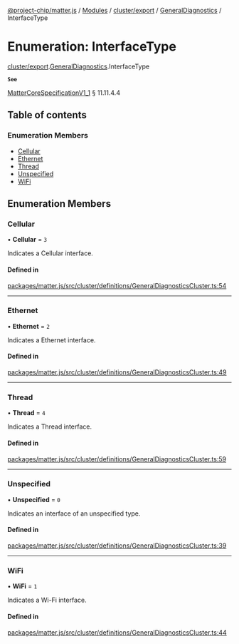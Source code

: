 [@project-chip/matter.js](../README.md) / [Modules](../modules.md) / [cluster/export](../modules/cluster_export.md) / [GeneralDiagnostics](../modules/cluster_export.GeneralDiagnostics.md) / InterfaceType

# Enumeration: InterfaceType

[cluster/export](../modules/cluster_export.md).[GeneralDiagnostics](../modules/cluster_export.GeneralDiagnostics.md).InterfaceType

**`See`**

[MatterCoreSpecificationV1_1](../interfaces/spec_export.MatterCoreSpecificationV1_1.md) § 11.11.4.4

## Table of contents

### Enumeration Members

- [Cellular](cluster_export.GeneralDiagnostics.InterfaceType.md#cellular)
- [Ethernet](cluster_export.GeneralDiagnostics.InterfaceType.md#ethernet)
- [Thread](cluster_export.GeneralDiagnostics.InterfaceType.md#thread)
- [Unspecified](cluster_export.GeneralDiagnostics.InterfaceType.md#unspecified)
- [WiFi](cluster_export.GeneralDiagnostics.InterfaceType.md#wifi)

## Enumeration Members

### Cellular

• **Cellular** = ``3``

Indicates a Cellular interface.

#### Defined in

[packages/matter.js/src/cluster/definitions/GeneralDiagnosticsCluster.ts:54](https://github.com/project-chip/matter.js/blob/3adaded6/packages/matter.js/src/cluster/definitions/GeneralDiagnosticsCluster.ts#L54)

___

### Ethernet

• **Ethernet** = ``2``

Indicates a Ethernet interface.

#### Defined in

[packages/matter.js/src/cluster/definitions/GeneralDiagnosticsCluster.ts:49](https://github.com/project-chip/matter.js/blob/3adaded6/packages/matter.js/src/cluster/definitions/GeneralDiagnosticsCluster.ts#L49)

___

### Thread

• **Thread** = ``4``

Indicates a Thread interface.

#### Defined in

[packages/matter.js/src/cluster/definitions/GeneralDiagnosticsCluster.ts:59](https://github.com/project-chip/matter.js/blob/3adaded6/packages/matter.js/src/cluster/definitions/GeneralDiagnosticsCluster.ts#L59)

___

### Unspecified

• **Unspecified** = ``0``

Indicates an interface of an unspecified type.

#### Defined in

[packages/matter.js/src/cluster/definitions/GeneralDiagnosticsCluster.ts:39](https://github.com/project-chip/matter.js/blob/3adaded6/packages/matter.js/src/cluster/definitions/GeneralDiagnosticsCluster.ts#L39)

___

### WiFi

• **WiFi** = ``1``

Indicates a Wi-Fi interface.

#### Defined in

[packages/matter.js/src/cluster/definitions/GeneralDiagnosticsCluster.ts:44](https://github.com/project-chip/matter.js/blob/3adaded6/packages/matter.js/src/cluster/definitions/GeneralDiagnosticsCluster.ts#L44)
